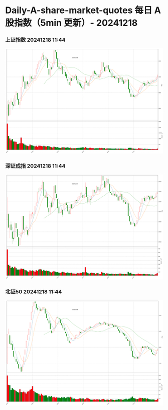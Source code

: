 
# Daily-A-share-market-quotes 每日 A 股指数（5min 更新）- 20241218

### 上证指数 20241218 11:44
![](./fig/2024/12/20241218-sh000001.png)

### 深证成指 20241218 11:44
![](./fig/2024/12/20241218-sz399001.png)

### 北证50 20241218 11:44
![](./fig/2024/12/20241218-bj899050.png)
